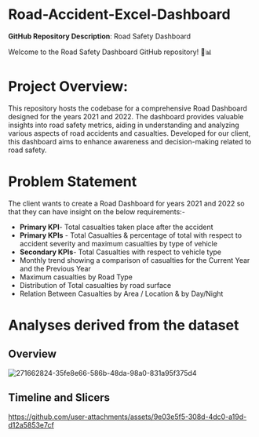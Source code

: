 # Road-Accident-Excel-Dashboard
**GitHub Repository Description**: Road Safety Dashboard

Welcome to the Road Safety Dashboard GitHub repository! 🚦📊
# **Project Overview**:
This repository hosts the codebase for a comprehensive Road Dashboard designed for the years 2021 and 2022. The dashboard provides valuable insights into road safety metrics, aiding in understanding and analyzing various aspects of road accidents and casualties. Developed for our client, this dashboard aims to enhance awareness and decision-making related to road safety.
# Problem Statement 
The client wants to create a Road Dashboard for years 2021 and 2022 so that they can have insight on the below requirements:-
- **Primary KPI**- Total casualties taken place after the accident
- **Primary KPIs** - Total Casualties & percentage of total with respect to accident severity and maximum casualties by type of vehicle
- **Secondary KPIs**- Total Casualties with respect to vehicle type
- Monthly trend showing a comparison of casualties for the Current Year and the Previous Year
- Maximum casualties by Road Type
- Distribution of Total casualties by road surface
- Relation Between Casualties by Area / Location & by Day/Night


# Analyses derived from the dataset
## Overview 
![271662824-35fe8e66-586b-48da-98a0-831a95f375d4](https://github.com/user-attachments/assets/bac12411-a3b7-4ee9-a1c8-764357777430)
## Timeline and Slicers 


https://github.com/user-attachments/assets/9e03e5f5-308d-4dc0-a19d-d12a5853e7cf





